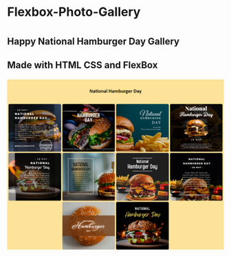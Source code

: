 <h1> Flexbox-Photo-Gallery<h1>

<h2>Happy National Hamburger Day Gallery<h2>
   <p>Made with HTML CSS and FlexBox</p>
   <img src = "screencapture-file-C-Users-devon-Promineo-Flexbox-Photo-Gallery-flexb-html-2022-09-20-23_49_32.png">
 
